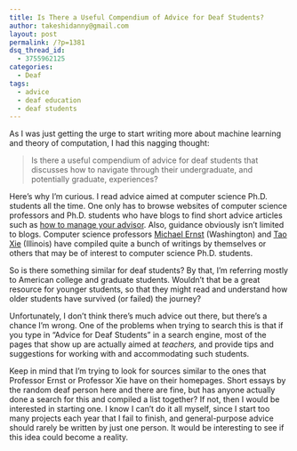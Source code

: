 ```yaml
---
title: Is There a Useful Compendium of Advice for Deaf Students?
author: takeshidanny@gmail.com
layout: post
permalink: /?p=1381
dsq_thread_id:
  - 3755962125
categories:
  - Deaf
tags:
  - advice
  - deaf education
  - deaf students
---
```

As I was just getting the urge to start writing more about machine learning and theory of computation, I had this nagging thought:

> Is there a useful compendium of advice for deaf students that discusses how to navigate through their undergraduate, and potentially graduate, experiences?

Here&#8217;s why I&#8217;m curious. I read advice aimed at computer science Ph.D. students all the time. One only has to browse websites of computer science professors and Ph.D. students who have blogs to find short advice articles such as [how to manage your advisor][1]. Also, guidance obviously isn&#8217;t limited to blogs. Computer science professors [Michael Ernst][2] (Washington) and [Tao Xie][3] (Illinois) have compiled quite a bunch of writings by themselves or others that may be of interest to computer science Ph.D. students.

So is there something similar for deaf students? By that, I&#8217;m referring mostly to American college and graduate students. Wouldn&#8217;t that be a great resource for younger students, so that they might read and understand how older students have survived (or failed) the journey?

Unfortunately, I don&#8217;t think there&#8217;s much advice out there, but there&#8217;s a chance I&#8217;m wrong. One of the problems when trying to search this is that if you type in &#8220;Advice for Deaf Students&#8221; in a search engine, most of the pages that show up are actually aimed at *teachers,* and provide tips and suggestions for working with and accommodating such students.

Keep in mind that I&#8217;m trying to look for sources similar to the ones that Professor Ernst or Professor Xie have on their homepages. Short essays by the random deaf person here and there are fine, but has anyone actually done a search for this and compiled a list together? If not, then I would be interested in starting one. I know I can&#8217;t do it all myself, since I start too many projects each year that I fail to finish, and general-purpose advice should rarely be written by just one person. It would be interesting to see if this idea could become a reality.

 [1]: http://greatresearch.org/2013/08/14/managing-your-advisor/
 [2]: http://homes.cs.washington.edu/~mernst/advice/
 [3]: http://web.engr.illinois.edu/~taoxie/advice.htm